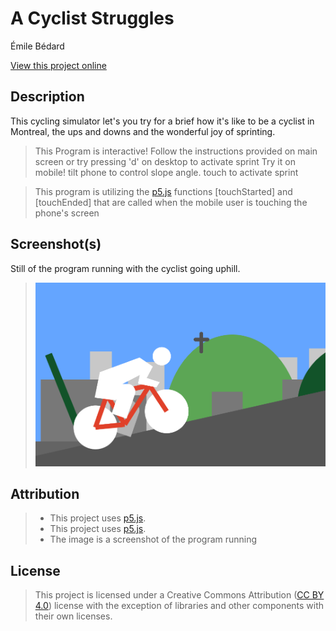# A Cyclist Struggles
Émile Bédard


[View this project online](https://emilebedard.github.io/cart253/Projects/art-jam/)

## Description

This cycling simulator let's you try for a brief how it's like to be a cyclist in Montreal, the ups and downs and the wonderful joy of sprinting.
> This Program is interactive! Follow the instructions provided on main screen or try pressing 'd' on desktop to activate sprint
> Try it on mobile! tilt phone to control slope angle. touch to activate sprint

> This program is utilizing the [p5.js](https://p5js.org) functions [touchStarted] and [touchEnded] that are called when the mobile user is touching the phone's screen

## Screenshot(s)

Still of the program running with the cyclist going uphill.

> ![Image of "a cyclist struggles"](./assets/images/a_cyclist_struggles_screenshot.png)

## Attribution

> - This project uses [p5.js](https://p5js.org).
> - This project uses [p5.js](https://p5js.org).
> - The image is a screenshot of the program running

## License

> This project is licensed under a Creative Commons Attribution ([CC BY 4.0](https://creativecommons.org/licenses/by/4.0/deed.en)) license with the exception of libraries and other components with their own licenses.